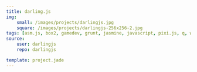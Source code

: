 ```yaml
---
title: darling.js
img:
    small: /images/projects/darlingjs.jpg
    square: /images/projects/darlingjs-256x256-2.jpg
tags: [asm.js, box2, gamedev, grunt, jasmine, javascript, pixi.js, q, webgl]
source:
    user: darlingjs
    repo: darlingjs

template: project.jade
---
```

